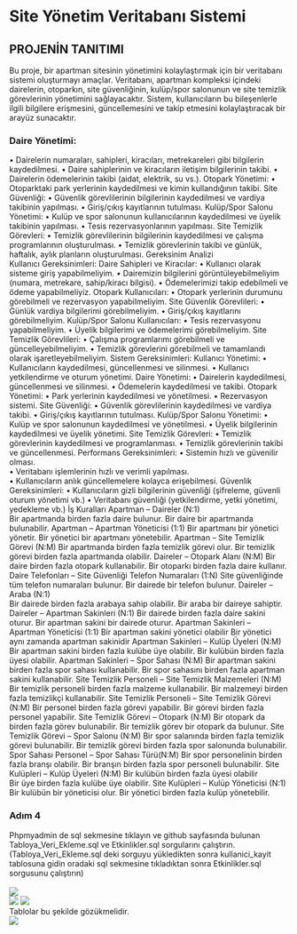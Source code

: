 # Site Yönetim Veritabanı Sistemi 
## PROJENİN TANITIMI 
Bu proje, bir apartman sitesinin yönetimini kolaylaştırmak için bir veritabanı sistemi 
oluşturmayı amaçlar. Veritabanı, apartman kompleksi içindeki dairelerin, otoparkın, site 
güvenliğinin, kulüp/spor salonunun ve site temizlik görevlerinin yönetimini sağlayacaktır. 
Sistem, kullanıcıların bu bileşenlerle ilgili bilgilere erişmesini, güncellemesini ve takip 
etmesini kolaylaştıracak bir arayüz sunacaktır. 
### Daire Yönetimi: 
• Dairelerin numaraları, sahipleri, kiracıları, metrekareleri gibi bilgilerin kaydedilmesi. 
• Daire sahiplerinin ve kiracıların iletişim bilgilerinin takibi. 
• Dairelerin ödemelerinin takibi (aidat, elektrik, su vs.). 
Otopark Yönetimi: 
• Otoparktaki park yerlerinin kaydedilmesi ve kimin kullandığının takibi. 
Site Güvenliği: 
• Güvenlik görevlilerinin bilgilerinin kaydedilmesi ve vardiya takibinin yapılması. 
• Giriş/çıkış kayıtlarının tutulması. 
Kulüp/Spor Salonu Yönetimi: 
• Kulüp ve spor salonunun kullanıcılarının kaydedilmesi ve üyelik takibinin 
yapılması. 
• Tesis rezervasyonlarının yapılması. 
Site Temizlik Görevleri: 
• Temizlik görevlilerinin bilgilerinin kaydedilmesi ve çalışma programlarının 
oluşturulması. 
• Temizlik görevlerinin takibi ve günlük, haftalık, aylık planların oluşturulması. 
Gereksinim Analizi  
Kullanıcı Gereksinimleri: 
Daire Sahipleri ve Kiracılar: 
• Kullanıcı olarak sisteme giriş yapabilmeliyim. 
• Dairemizin bilgilerini görüntüleyebilmeliyim (numara, metrekare, sahip/kiracı 
bilgisi). 
• Ödemelerimizi takip edebilmeli ve ödeme yapabilmeliyiz. 
Otopark Kullanıcıları: 
• Otopark yerlerinin durumunu görebilmeli ve rezervasyon yapabilmeliyim. 
Site Güvenlik Görevlileri: 
• Günlük vardiya bilgilerimi görebilmeliyim. 
• Giriş/çıkış kayıtlarını görebilmeliyim. 
Kulüp/Spor Salonu Kullanıcıları: 
• Tesis rezervasyonu yapabilmeliyim. 
• Üyelik bilgilerimi ve ödemelerimi görebilmeliyim. 
Site Temizlik Görevlileri: 
• Çalışma programlarımı görebilmeli ve güncelleyebilmeliyim. 
• Temizlik görevlerini görebilmeli ve tamamlandı olarak işaretleyebilmeliyim. 
Sistem Gereksinimleri: 
Kullanıcı Yönetimi: 
• Kullanıcıların kaydedilmesi, güncellenmesi ve silinmesi. 
• Kullanıcı yetkilendirme ve oturum yönetimi. 
Daire Yönetimi: 
• Dairelerin kaydedilmesi, güncellenmesi ve silinmesi. 
• Ödemelerin kaydedilmesi ve takibi. 
Otopark Yönetimi: 
• Park yerlerinin kaydedilmesi ve yönetilmesi. 
• Rezervasyon sistemi. 
Site Güvenliği: 
• Güvenlik görevlilerinin kaydedilmesi ve vardiya takibi. 
• Giriş/çıkış kayıtlarının tutulması. 
Kulüp/Spor Salonu Yönetimi: 
• Kulüp ve spor salonunun kaydedilmesi ve yönetilmesi. 
• Üyelik bilgilerinin kaydedilmesi ve üyelik yönetimi. 
Site Temizlik Görevleri: 
• Temizlik görevlerinin kaydedilmesi ve programlanması. 
• Temizlik görevlerinin takibi ve güncellenmesi. 
Performans Gereksinimleri: 
• Sistemin hızlı ve güvenilir olması.   
• Veritabanı işlemlerinin hızlı ve verimli yapılması.  
• Kullanıcıların anlık güncellemelere kolayca erişebilmesi. 
Güvenlik Gereksinimleri: 
• Kullanıcıların gizli bilgilerinin güvenliği (şifreleme, güvenli oturum yönetimi vb.) 
• Veritabanı güvenliği (yetkilendirme, yetki yönetimi, yedekleme vb.) 
İş Kuralları 
Apartman – Daireler (N:1)  
Bir apartmanda birden fazla daire bulunur. 
Bir daire bir apartmanda bulunabilir. 
Apartman – Apartman Yöneticisi (1:1) 
Bir apartmanı bir yönetici yönetir. 
Bir yönetici bir apartmanı yönetebilir. 
Apartman – Site Temizlik Görevi (N:M) 
Bir apartmanda birden fazla temizlik görevi olur. 
Bir temizlik görevi birden fazla apartmanda olabilir. 
Daireler – Otopark Alanı (N:M) 
Bir daire birden fazla otopark kullanabilir. 
Bir otoparkı birden fazla daire kullanır. 
Daire Telefonları – Site Güvenliği Telefon Numaraları (1:N) 
Site güvenliğinde tüm telefon numaraları bulunur. 
Bir dairede bir telefon bulunur. 
Daireler – Araba (N:1)  
Bir dairede birden fazla arabaya sahip olabilir. 
Bir araba bir daireye sahiptir. 
Daireler – Apartman Sakinleri (N:1) 
Bir dairede birden fazla daire sakini oturur. 
Bir apartman sakini bir dairede oturur. 
Apartman Sakinleri – Apartman Yöneticisi (1:1) 
Bir apartman sakini yönetici olabilir 
Bir yönetici aynı zamanda apartman sakinidir 
Apartman Sakinleri – Kulüp Üyeleri (N:M) 
Bir apartman sakini birden fazla kulübe üye olabilir. 
Bir kulübün birden fazla üyesi olabilir. 
Apartman Sakinleri – Spor Sahası (N:M) 
Bir apartman sakini birden fazla spor sahası kullanabilir. 
Bir spor sahasını birden fazla apartman sakini kullanabilir. 
Site Temizlik Personeli – Site Temizlik Malzemeleri (N:M)  
Bir temizlik personeli birden fazla malzeme kullanabilir. 
Bir malzemeyi birden fazla temizlikçi kullanabilir. 
Site Temizlik Personeli – Site Temizlik Görevi (N:M) 
Bir personel birden fazla görevi yapabilir. 
Bir görevi birden fazla personel yapabilir. 
Site Temizlik Görevi – Otopark (N:M) 
Bir otopark da birden fazla görev bulunabilir. 
Bir temizlik görev bir otopark da bulunur. 
Site Temizlik Görevi – Spor Salonu (N:M) 
Bir spor salanında birden fazla temizlik görevi bulunabilir. 
Bir temizlik görevi birden fazla spor salonunda bulunabilir. 
Spor Sahası Personel – Spor Sahası Türü(N:M) 
Bir spor personelinin birden fazla branşı olabilir. 
Bir branşın birden fazla spor personeli bulunabilir. 
Site Kulüpleri – Kulüp Üyeleri (N:M) 
Bir kulübün birden fazla üyesi olabilir  
Bir üye birden fazla kulübe üye olabilir. 
Site Kulüpleri – Kulüp Yöneticisi (N:1) 
Bir kulübün bir yöneticisi olur. 
Bir yönetici birden fazla kulüp yönetebilir.


### Adım 4 
Phpmyadmin de sql sekmesine tıklayın ve github sayfasında bulunan Tabloya_Veri_Ekleme.sql ve Etkinlikler.sql sorgularını çalıştırın.(Tabloya_Veri_Ekleme.sql deki sorguyu yükledikten sonra kullanici_kayit tablosuna gidin oradaki sql sekmesine tıkladıktan 
sonra Etkinlikler.sql sorgusunu çalıştırın)<br>  
![](/Veri_Tabanina_Erisim/3.png)  
![](/Veri_Tabanina_Erisim/4.png)
![](/Veri_Tabanina_Erisim/2.png)<br>
Tablolar bu şekilde gözükmelidir.<br>
![](/Veri_Tabanina_Erisim/5.png)
